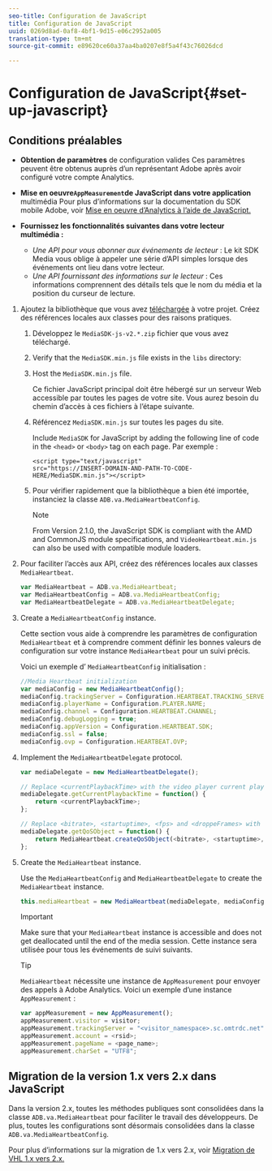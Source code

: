 ```yaml
---
seo-title: Configuration de JavaScript
title: Configuration de JavaScript
uuid: 0269d8ad-0af8-4bf1-9d15-e06c2952a005
translation-type: tm+mt
source-git-commit: e89620ce60a37aa4ba0207e8f5a4f43c76026dcd

---
```



# Configuration de JavaScript{#set-up-javascript}

## Conditions préalables

* **Obtention de paramètres** de configuration valides Ces paramètres peuvent être obtenus auprès d’un représentant Adobe après avoir configuré votre compte Analytics.
* **Mise en oeuvre`AppMeasurement`de JavaScript dans votre application** multimédia Pour plus d’informations sur la documentation du SDK mobile Adobe, voir [Mise en oeuvre d’Analytics à l’aide de JavaScript.](https://marketing.adobe.com/resources/help/en_US/sc/implement/js_implementation.html)

* **Fournissez les fonctionnalités suivantes dans votre lecteur multimédia :**

   * *Une API pour vous abonner aux événements de lecteur* : Le kit SDK Media vous oblige à appeler une série d’API simples lorsque des événements ont lieu dans votre lecteur.
   * *Une API fournissant des informations sur le lecteur* : Ces informations comprennent des détails tels que le nom du média et la position du curseur de lecture.

1. Ajoutez la bibliothèque que vous avez [téléchargée](/help/sdk-implement/download-sdks.md#section_551A10AD7880426BB29AE52482BB4211) à votre projet. Créez des références locales aux classes pour des raisons pratiques.

   1. Développez le `MediaSDK-js-v2.*.zip` fichier que vous avez téléchargé.
   1. Verify that the `MediaSDK.min.js` file exists in the `libs` directory:

   1. Host the `MediaSDK.min.js` file.

      Ce fichier JavaScript principal doit être hébergé sur un serveur Web accessible par toutes les pages de votre site. Vous aurez besoin du chemin d’accès à ces fichiers à l’étape suivante.

   1. Référencez `MediaSDK.min.js` sur toutes les pages du site.

      Include `MediaSDK` for JavaScript by adding the following line of code in the `<head>` or `<body>` tag on each page. Par exemple :

      ```
      <script type="text/javascript" 
      src="https://INSERT-DOMAIN-AND-PATH-TO-CODE-HERE/MediaSDK.min.js"></script>
      ```

   1. Pour vérifier rapidement que la bibliothèque a bien été importée, instanciez la classe `ADB.va.MediaHeartbeatConfig`.

      >[!NOTE]
      >
      >From Version 2.1.0, the JavaScript SDK is compliant with the AMD and CommonJS module specifications, and `VideoHeartbeat.min.js` can also be used with compatible module loaders.

1. Pour faciliter l’accès aux API, créez des références locales aux classes `MediaHeartbeat`. 

   ```js
   var MediaHeartbeat = ADB.va.MediaHeartbeat; 
   var MediaHeartbeatConfig = ADB.va.MediaHeartbeatConfig; 
   var MediaHeartbeatDelegate = ADB.va.MediaHeartbeatDelegate; 
   ```

1. Create a `MediaHeartbeatConfig` instance.

   Cette section vous aide à comprendre les paramètres de configuration `MediaHeartbeat` et à comprendre comment définir les bonnes valeurs de configuration sur votre instance `MediaHeartbeat` pour un suivi précis.

   Voici un exemple d’ `MediaHeartbeatConfig` initialisation :

   ```js
   //Media Heartbeat initialization 
   var mediaConfig = new MediaHeartbeatConfig(); 
   mediaConfig.trackingServer = Configuration.HEARTBEAT.TRACKING_SERVER; 
   mediaConfig.playerName = Configuration.PLAYER.NAME; 
   mediaConfig.channel = Configuration.HEARTBEAT.CHANNEL; 
   mediaConfig.debugLogging = true; 
   mediaConfig.appVersion = Configuration.HEARTBEAT.SDK; 
   mediaConfig.ssl = false; 
   mediaConfig.ovp = Configuration.HEARTBEAT.OVP; 
   ```

1. Implement the `MediaHeartbeatDelegate` protocol.

   ```js
   var mediaDelegate = new MediaHeartbeatDelegate(); 
   
   // Replace <currentPlaybackTime> with the video player current playback time 
   mediaDelegate.getCurrentPlaybackTime = function() { 
       return <currentPlaybackTime>; 
   }; 
   
   // Replace <bitrate>, <startuptime>, <fps> and <droppeFrames> with the current playback QoS values.  
   mediaDelegate.getQoSObject = function() { 
       return MediaHeartbeat.createQoSObject(<bitrate>, <startuptime>, <fps>, <droppedFrames>); 
   };
   ```

1. Create the `MediaHeartbeat` instance.

   Use the `MediaHeartbeatConfig` and `MediaHeartbeatDelegate` to create the `MediaHeartbeat` instance.

   ```js
   this.mediaHeartbeat = new MediaHeartbeat(mediaDelegate, mediaConfig, appMeasurement);
   ```

   >[!IMPORTANT]
   >
   >Make sure that your `MediaHeartbeat` instance is accessible and does not get deallocated until the end of the media session. Cette instance sera utilisée pour tous les événements de suivi suivants.

   >[!TIP]
   >
   >`MediaHeartbeat` nécessite une instance de `AppMeasurement` pour envoyer des appels à Adobe Analytics. Voici un exemple d’une instance `AppMeasurement` :

   ```js
   var appMeasurement = new AppMeasurement(); 
   appMeasurement.visitor = visitor; 
   appMeasurement.trackingServer = "<visitor_namespace>.sc.omtrdc.net"; 
   appMeasurement.account = <rsid>; 
   appMeasurement.pageName = <page_name>; 
   appMeasurement.charSet = "UTF­8";
   ```

## Migration de la version 1.x vers 2.x dans JavaScript

Dans la version 2.x, toutes les méthodes publiques sont consolidées dans la classe `ADB.va.MediaHeartbeat` pour faciliter le travail des développeurs. De plus, toutes les configurations sont désormais consolidées dans la classe `ADB.va.MediaHeartbeatConfig`. 

Pour plus d’informations sur la migration de 1.x vers 2.x, voir [Migration de VHL 1.x vers 2.x.](/help/sdk-implement/va-1x-to-2x/mig-1x-2x-overview.md)
